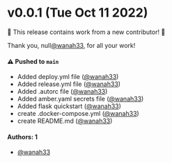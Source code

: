 # v0.0.1 (Tue Oct 11 2022)

:tada: This release contains work from a new contributor! :tada:

Thank you, null[@wanah33](https://github.com/wanah33), for all your work!

#### ⚠️ Pushed to `main`

- Added deploy.yml file ([@wanah33](https://github.com/wanah33))
- Added release.yml file ([@wanah33](https://github.com/wanah33))
- Added .autorc file ([@wanah33](https://github.com/wanah33))
- Added amber.yaml secrets file ([@wanah33](https://github.com/wanah33))
- Added flask quickstart ([@wanah33](https://github.com/wanah33))
- create .docker-compose.yml ([@wanah33](https://github.com/wanah33))
- create README.md ([@wanah33](https://github.com/wanah33))

#### Authors: 1

- [@wanah33](https://github.com/wanah33)
